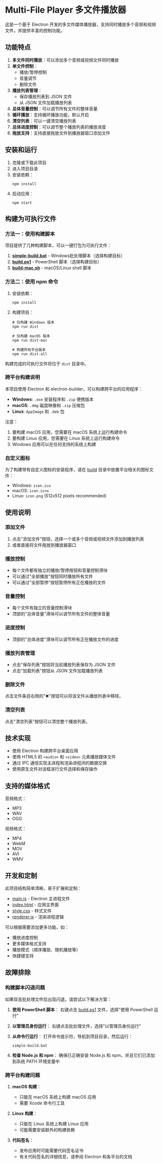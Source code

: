 # Multi-File Player 多文件播放器

这是一个基于 Electron 开发的多文件媒体播放器，支持同时播放多个音频和视频文件，并提供丰富的控制功能。

## 功能特点

1. **多文件同时播放**：可以添加多个音频或视频文件同时播放
2. **单文件控制**：
   - 播放/暂停控制
   - 音量调节
   - 删除文件
3. **播放列表管理**：
   - 保存播放列表到 JSON 文件
   - 从 JSON 文件加载播放列表
4. **总体音量控制**：可以调节所有文件的整体音量
5. **循环播放**：支持循环播放功能，默认开启
6. **清空列表**：可以一键清空播放列表
7. **总体进度控制**：可以调节整个播放列表的播放进度
8. **拖放支持**：支持直接拖放文件到播放器窗口添加文件

## 安装和运行

1. 克隆或下载此项目
2. 进入项目目录
3. 安装依赖：
   ```
   npm install
   ```
4. 启动应用：
   ```
   npm start
   ```

## 构建为可执行文件

### 方法一：使用构建脚本

项目提供了几种构建脚本，可以一键打包为可执行文件：

1. **[simple-build.bat](file:///e:/AI-PJ/mult-player/simple-build.bat)** - Windows批处理脚本（选择构建目标）
2. **[build.ps1](file:///e:/AI-PJ/mult-player/build.ps1)** - PowerShell 脚本（选择构建目标）
3. **[build-mac.sh](file:///e:/AI-PJ/mult-player/build-mac.sh)** - macOS/Linux shell 脚本

### 方法二：使用 npm 命令

1. 安装依赖：
   ```
   npm install
   ```

2. 构建项目：
   ```
   # 仅构建 Windows 版本
   npm run dist
   
   # 仅构建 macOS 版本
   npm run dist-mac
   
   # 构建所有平台版本
   npm run dist-all
   ```

构建完成的可执行文件将位于 `dist` 目录中。

### 跨平台构建说明

本项目使用 Electron 和 electron-builder，可以构建跨平台的应用程序：

- **Windows**: `.exe` 安装程序和 `.zip` 便携版本
- **macOS**: `.dmg` 磁盘映像和 `.zip` 压缩包
- **Linux**: `AppImage` 和 `.deb` 包

注意：
1. 要构建 macOS 应用，您需要在 macOS 系统上运行构建命令
2. 要构建 Linux 应用，您需要在 Linux 系统上运行构建命令
3. Windows 应用可以在任何支持的系统上构建

### 自定义图标

为了构建带有自定义图标的安装程序，请在 [build](file:///e:/AI-PJ/mult-player/build) 目录中放置平台相关的图标文件：
- Windows: `icon.ico`
- macOS: `icon.icns`
- Linux: `icon.png` (512x512 pixels recommended)

## 使用说明

### 添加文件
1. 点击"添加文件"按钮，选择一个或多个音频或视频文件添加到播放列表
2. 或者直接将文件拖放到播放器窗口

### 播放控制
- 每个文件都有独立的播放/暂停按钮和音量控制滑块
- 可以通过"全部播放"按钮同时播放所有文件
- 可以通过"全部暂停"按钮暂停所有正在播放的文件

### 音量控制
- 每个文件有独立的音量控制滑块
- 顶部的"总体音量"滑块可以调节所有文件的整体音量

### 进度控制
- 顶部的"总体进度"滑块可以调节所有正在播放文件的进度

### 播放列表管理
- 点击"保存列表"按钮将当前播放列表保存为 JSON 文件
- 点击"加载列表"按钮从 JSON 文件加载播放列表

### 删除文件
点击文件条目右侧的"✖"按钮可以将该文件从播放列表中移除。

### 清空列表
点击"清空列表"按钮可以清空整个播放列表。

## 技术实现

- 使用 Electron 构建跨平台桌面应用
- 使用 HTML5 的 `<audio>` 和 `<video>` 元素播放媒体文件
- 通过 IPC 通信实现主进程和渲染进程间的数据交换
- 使用原生文件对话框进行文件选择和保存操作

## 支持的媒体格式

音频格式：
- MP3
- WAV
- OGG

视频格式：
- MP4
- WebM
- MOV
- AVI
- WMV

## 开发和定制

此项目结构简单清晰，易于扩展和定制：

- [main.js](file:///e:/AI-PJ/mult-player/main.js) - Electron 主进程文件
- [index.html](file:///e:/AI-PJ/mult-player/index.html) - 应用主界面
- [style.css](file:///e:/AI-PJ/mult-player/style.css) - 样式文件
- [renderer.js](file:///e:/AI-PJ/mult-player/renderer.js) - 渲染进程逻辑

可以根据需要添加更多功能，如：
- 播放进度控制
- 更多媒体格式支持
- 播放模式（顺序播放、随机播放等）
- 快捷键支持

## 故障排除

### 构建脚本闪退问题

如果双击批处理文件后出现闪退，请尝试以下解决方案：

1. **使用 PowerShell 脚本**：
   右键点击 [build.ps1](file:///e:/AI-PJ/mult-player/build.ps1) 文件，选择"使用 PowerShell 运行"

2. **以管理员身份运行**：
   右键点击批处理文件，选择"以管理员身份运行"

3. **从命令行运行**：
   打开命令提示符，导航到项目目录，然后运行：
   ```
   simple-build.bat
   ```

4. **检查 Node.js 和 npm**：
   确保已正确安装 Node.js 和 npm，并且它们已添加到系统 PATH 环境变量中

### 跨平台构建问题

1. **macOS 构建**：
   - 只能在 macOS 系统上构建 macOS 应用
   - 需要 Xcode 命令行工具

2. **Linux 构建**：
   - 只能在 Linux 系统上构建 Linux 应用
   - 可能需要安装额外的构建依赖

3. **代码签名**：
   - 发布应用时可能需要代码签名证书
   - 有关代码签名的详细信息，请参阅 Electron 和各平台的文档